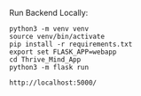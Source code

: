 Run Backend Locally:

```
python3 -m venv venv
source venv/bin/activate
pip install -r requirements.txt
export set FLASK_APP=webapp
cd Thrive_Mind_App
python3 -m flask run
```

```
http://localhost:5000/
```
